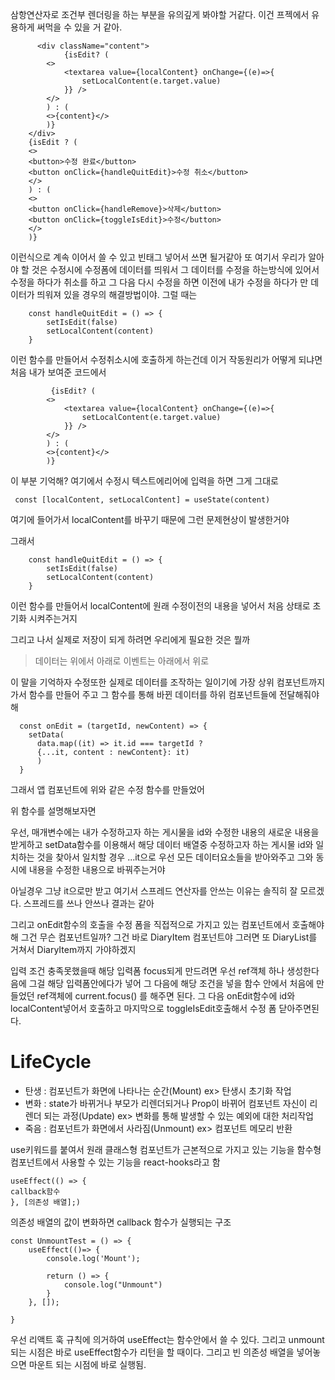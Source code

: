 삼항연산자로 조건부 렌더링을 하는 부분을 유의깊게 봐야할 거같다. 이건 프젝에서 유용하게 써먹을 수 있을 거 같아.
```
      <div className="content">
            {isEdit? (
        <>
            <textarea value={localContent} onChange={(e)=>{
                setLocalContent(e.target.value)
            }} /> 
        </> 
        ) : (
        <>{content}</>
        )}
    </div>
    {isEdit ? ( 
    <>
    <button>수정 완료</button>
    <button onClick={handleQuitEdit}>수정 취소</button>
    </>
    ) : (
    <>
    <button onClick={handleRemove}>삭제</button>
    <button onClick={toggleIsEdit}>수정</button>
    </>
    )}
```



이런식으로 계속 이어서 쓸 수 있고 빈태그 넣어서 쓰면 될거같아
또 여기서 우리가 알아야 할 것은 수정시에 수정폼에 데이터를 띄워서 그 데이터를 수정을 하는방식에 있어서 수정을 하다가 취소를 하고 그 다음 다시 수정을 하면 이전에 내가 수정을 하다가 만 데이터가 띄워져 있을 경우의 해결방법이야. 
그럴 때는 


```
    const handleQuitEdit = () => {
        setIsEdit(false)
        setLocalContent(content)
    }
```

이런 함수를 만들어서 수정취소시에 호출하게 하는건데 이거 작동원리가 어떻게 되냐면
처음 내가 보여준 코드에서

```
         {isEdit? (
        <>
            <textarea value={localContent} onChange={(e)=>{
                setLocalContent(e.target.value)
            }} /> 
        </> 
        ) : (
        <>{content}</>
        )}
```

이 부분 기억해?
여기에서 수정시 텍스트에리어에 입력을 하면 그게 그대로 

```
 const [localContent, setLocalContent] = useState(content)
 ```

여기에 들어가서 localContent를 바꾸기 때문에 그런 문제현상이 발생한거야 

그래서

```
    const handleQuitEdit = () => {
        setIsEdit(false)
        setLocalContent(content)
    }
```
이런 함수를 만들어서 localContent에 원래 수정이전의 내용을 넣어서 처음 상태로 초기화 시켜주는거지

그리고 나서 실제로 저장이 되게 하려면 우리에게 필요한 것은 뭘까

> 데이터는 위에서 아래로 이벤트는 아래에서 위로

이 말을 기억하자
수정또한 실제로 데이터를 조작하는 일이기에 가장 상위 컴포넌트까지 가서 함수를 만들어 주고 그 함수를 통해 바뀐 데이터를 하위 컴포넌트들에 전달해줘야해

```
  const onEdit = (targetId, newContent) => {
    setData(
      data.map((it) => it.id === targetId ? 
      {...it, content : newContent}: it)
      )
  }
  ```

  그래서 앱 컴포넌트에 위와 같은 수정 함수를 만들었어
  
  위 함수를 설명해보자면
  
  우선, 매개변수에는 내가 수정하고자 하는 게시물을 id와 수정한 내용의 새로운 내용을 받게하고 setData함수를 이용해서 해당 데이터 배열중 수정하고자 하는 게시물 id와 일치하는 것을 찾아서 일치할 경우 ...it으로 우선 모든 데이터요소들을 받아와주고 그와 동시에 내용을 수정한 내용으로 바꿔주는거야 
  
  아닐경우 그냥 it으로만 받고 여기서 스프레드 연산자를 안쓰는 이유는 솔직히 잘 모르겠다. 스프레드를 쓰나 안쓰나 결과는 같아 
  
  그리고 onEdit함수의 호출을 수정 폼을 직접적으로 가지고 있는 컴포넌트에서 호출해야해 그건 무슨 컴포넌트일까?
  그건 바로 DiaryItem 컴포넌트야
  그러면 또 DiaryList를 거쳐서 DiaryItem까지 가야하겠지


  입력 조건 충족못했을때 해당 입력폼 focus되게 만드려면 우선 ref객체 하나 생성한다음에 그걸 해당 입력폼안에다가 넣어 그 다음에 해당 조건을 넣을 함수 안에서 처음에 만들었던 ref객체에 current.focus() 를 해주면 된다. 
  그 다음 onEdit함수에 id와 localContent넣어서 호출하고 마지막으로 toggleIsEdit호출해서 수정 폼 닫아주면된다. 

  # LifeCycle
- 탄생 : 컴포넌트가 화면에 나타나는 순간(Mount)
ex> 탄생시 초기화 작업
- 변화 : state가 바뀌거나 부모가 리렌더되거나 Prop이 바뀌어 컴포넌트 자신이 리렌더 되는 과정(Update)
ex> 변화를 통해 발생할 수 있는 예외에 대한 처리작업
- 죽음 : 컴포넌트가 화면에서 사라짐(Unmount)
ex> 컴포넌트 메모리 반환

use키워드를 붙여서 원래 클래스형 컴포넌트가 근본적으로 가지고 있는 기능을 함수형 컴포넌트에서 사용할 수 있는 기능을
react-hooks라고 함

```
useEffect(() => {
callback함수 
}, [의존성 배열];)
```

의존성 배열의 값이 변화하면 callback 함수가 실행되는 구조


```
const UnmountTest = () => {
    useEffect(()=> {
        console.log('Mount');

        return () => {
            console.log("Unmount")
        }
    }, []);
    
}
```

우선 리액트 훅 규칙에 의거하여 useEffect는 함수안에서 쓸 수 있다. 그리고 unmount되는 시점은 바로 useEffect함수가 리턴을 할 때이다. 
그리고 빈 의존성 배열을 넣어놓으면 마운트 되는 시점에 바로 실행됨. 